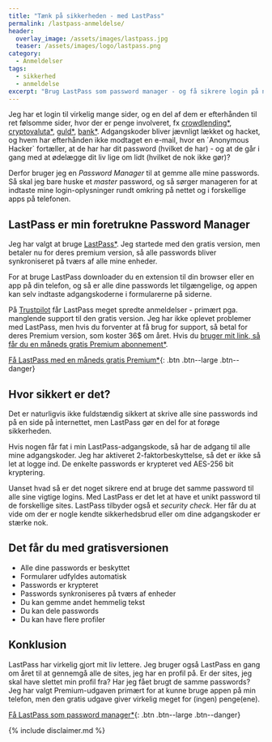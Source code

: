 ```yaml
---
title: "Tænk på sikkerheden - med LastPass"
permalink: /lastpass-anmeldelse/
header:
  overlay_image: /assets/images/lastpass.jpg
  teaser: /assets/images/logo/lastpass.png
category:
  - Anmeldelser
tags:
  - sikkerhed
  - anmeldelse
excerpt: "Brug LastPass som password manager - og få sikrere login på nettet."
---
```


Jeg har et login til virkelig mange sider, og en del af dem er efterhånden til ret følsomme sider, hvor der er penge involveret, fx [crowdlending\*](/go/mintos), [cryptovaluta\*](/go/coinbase/), [guld\*](/go/bullionvault/), [bank\*](/go/lunar/). Adgangskoder bliver jævnligt lækket og hacket, og hvem har efterhånden ikke modtaget en e-mail, hvor en ´Anonymous Hacker` fortæller, at de har har dit password (hvilket de har) - og at de går i gang med at ødelægge dit liv lige om lidt (hvilket de nok ikke gør)?

Derfor bruger jeg en _Password Manager_ til at gemme alle mine passwords. Så skal jeg bare huske et _master_ password, og så sørger manageren for at indtaste mine login-oplysninger rundt omkring på nettet og i forskellige apps på telefonen.

## LastPass er min foretrukne Password Manager

Jeg har valgt at bruge [LastPass*](/go/lastpass/). Jeg startede med den gratis version, men betaler nu for deres premium version, så alle passwords bliver synkroniseret på tværs af alle mine enheder. 

For at bruge LastPass downloader du en extension til din browser eller en app på din telefon, og så er alle dine passwords let tilgængelige, og appen kan selv indtaste adgangskoderne i formularerne på siderne.

På [Trustpilot](https://dk.trustpilot.com/review/www.lastpass.com) får LastPass meget spredte anmeldelser - primært pga. manglende support til den gratis version. Jeg har ikke oplevet problemer med LastPass, men hvis du forventer at få brug for support, så betal for deres Premium version, som koster 36$ om året. Hvis du [bruger mit link, så får du en måneds gratis Premium abonnement*](/go/lastpass/).

[Få LastPass med en måneds gratis Premium\*](/go/lastpass/){: .btn .btn--large .btn--danger}

## Hvor sikkert er det?

Det er naturligvis ikke fuldstændig sikkert at skrive alle sine passwords ind på en side på internettet, men LastPass gør en del for at forøge sikkerheden.

Hvis nogen får fat i min LastPass-adgangskode, så har de adgang til alle mine adgangskoder. Jeg har aktiveret 2-faktorbeskyttelse, så det er ikke så let at logge ind. De enkelte passwords er krypteret ved AES-256 bit kryptering. 

Uanset hvad så er det noget sikrere end at bruge det samme password til alle sine vigtige logins. Med LastPass er det let at have et unikt password til de forskellige sites. LastPass tilbyder også et _security check_. Her får du at vide om der er nogle kendte sikkerhedsbrud eller om dine adgangskoder er stærke nok.

## Det får du med gratisversionen

- Alle dine passwords er beskyttet
- Formularer udfyldes automatisk
- Passwords er krypteret
- Passwords synkroniseres på tværs af enheder
- Du kan gemme andet hemmelig tekst
- Du kan dele passwords
- Du kan have flere profiler

## Konklusion

LastPass har virkelig gjort mit liv lettere. Jeg bruger også LastPass en gang om året til at gennemgå alle de sites, jeg har en profil på. Er der sites, jeg skal have slettet min profil fra? Har jeg fået brugt de samme passwords? Jeg har valgt Premium-udgaven primært for at kunne bruge appen på min telefon, men den gratis udgave giver virkelig meget for (ingen) penge(ene).

[Få LastPass som password manager\*](/go/lastpass/){: .btn .btn--large .btn--danger}

{% include disclaimer.md %}
